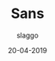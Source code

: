 ---
title: Sans
author:
- slaggo 
description: makes hamsters sans
date: 20-04-2019
icon: https://cdn.discordapp.com/attachments/567143780755701760/568959251515572230/unknown.png
code: eyJ2ZXJzaW9uIjoiMCIsIm5hbWUiOiJTYW5zIiwiZGVzY3JpcHRpb24iOiJtYWtlcyBoYW1zdGVycyBzYW5zIiwiaGFtc3RlciI6Imh0dHBzOi8vaW1ndXIuY29tL3laZlJCWHkucG5nIiwic25haWwiOiIiLCJpdGVtcyI6IiIsInRhdmVuUHJvcHMiOiIifQ
---
